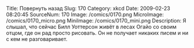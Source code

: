 Title: Повернуть назад 
Slug: 170 
Category: xkcd 
Date: 2009-02-23 08:20:45 
SourceNum: 170 
Image: /comics/0170.png 
MicroImage: /comics/0170_micro.png 
MiniImage: /comics/0170_mini.png 
Description: Я слышал, что сейчас Билл Уоттерсон живёт в лесах Огайо со своим отцом, где он рад просто рисовать. Он не получает никаких писем и ни с кем не разговаривает. 

